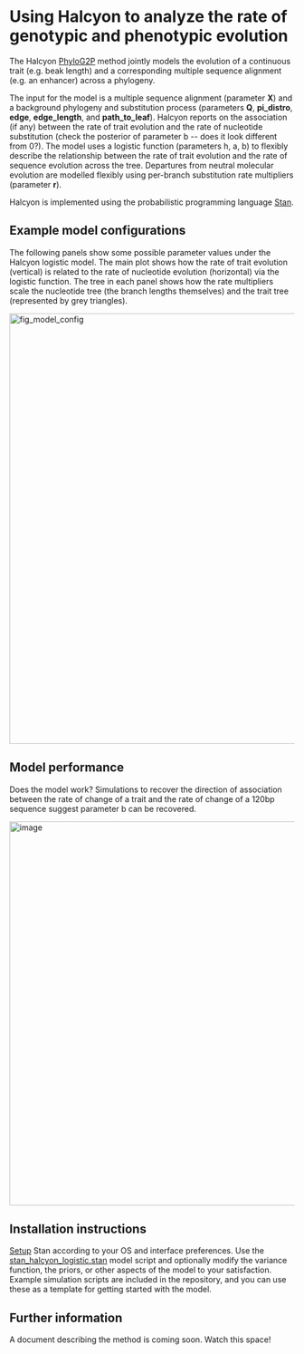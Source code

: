 # Using Halcyon to analyze the rate of genotypic and phenotypic evolution 

The Halcyon [PhyloG2P](https://doi.org/10.1016/j.tree.2020.01.005) method jointly models the evolution of a continuous trait (e.g. beak length) and a corresponding multiple sequence alignment (e.g. an enhancer) across a phylogeny.

The input for the model is a multiple sequence alignment (parameter **X**) and a background phylogeny and substitution process (parameters **Q**, **pi_distro**, **edge**, **edge_length**, and **path_to_leaf**). Halcyon reports on the association (if any) between the rate of trait evolution and the rate of nucleotide substitution (check the posterior of parameter b -- does it look different from 0?). The model uses a logistic function (parameters h, a, b) to flexibly describe the relationship between the rate of trait evolution and the rate of sequence evolution across the tree. Departures from neutral molecular evolution are modelled flexibly using per-branch substitution rate multipliers (parameter **r**). 

Halcyon is implemented using the probabilistic programming language [Stan](https://mc-stan.org/).

## Example model configurations

The following panels show some possible parameter values under the Halcyon logistic model. The main plot shows how the rate of trait evolution (vertical) is related to the rate of nucleotide evolution (horizontal) via the logistic function. The tree in each panel shows how the rate multipliers scale the nucleotide tree (the branch lengths themselves) and the trait tree (represented by grey triangles).

<img width="760" alt="fig_model_config" src="https://github.com/pgemmell/stan_halcyon/assets/20600944/46510ba1-3975-404a-b2b0-ae11666a7686">

## Model performance

Does the model work? Simulations to recover the direction of association between the rate of change of a trait and the rate of change of a 120bp sequence suggest parameter b can be recovered.

<img width="678" alt="image" src="https://github.com/pgemmell/stan_halcyon/assets/20600944/a5bba52f-340e-42db-926d-d5a57dee2637">

## Installation instructions

[Setup](https://mc-stan.org/users/interfaces/) Stan according to your OS and interface preferences. Use the [stan_halcyon_logistic.stan](https://github.com/pgemmell/stan_halcyon/blob/main/stan_halcyon_logistic.stan) model script and optionally modify the variance function, the priors, or other aspects of the model to your satisfaction. Example simulation scripts are included in the repository, and you can use these as a template for getting started with the model.

## Further information

A document describing the method is coming soon. Watch this space!
